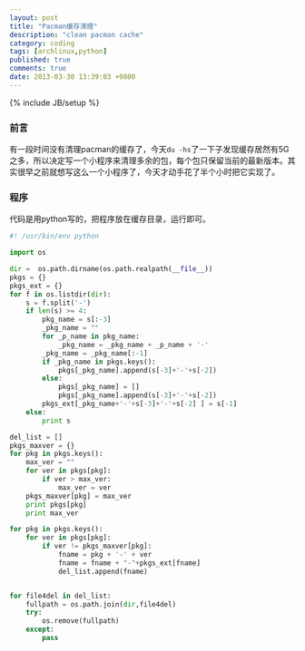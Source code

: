 ```yaml
---
layout: post
title: "Pacman缓存清理"
description: "clean pacman cache"
category: coding
tags: [archlinux,python]
published: true
comments: true
date: 2013-03-30 13:39:03 +0800
---
```

{% include JB/setup %}

### 前言
有一段时间没有清理pacman的缓存了，今天`du -hs`了一下子发现缓存居然有5G之多，所以决定写一个小程序来清理多余的包，每个包只保留当前的最新版本。其实很早之前就想写这么一个小程序了，今天才动手花了半个小时把它实现了。

### 程序
代码是用python写的，把程序放在缓存目录，运行即可。

<!--more-->

```python
#! /usr/bin/env python

import os

dir =  os.path.dirname(os.path.realpath(__file__))
pkgs = {}
pkgs_ext = {}
for f in os.listdir(dir):
    s = f.split('-')
    if len(s) >= 4:
        pkg_name = s[:-3]
        _pkg_name = ""
        for _p_name in pkg_name:
            _pkg_name = _pkg_name + _p_name + '-'
        _pkg_name = _pkg_name[:-1]
        if _pkg_name in pkgs.keys():
            pkgs[_pkg_name].append(s[-3]+'-'+s[-2])
        else:
            pkgs[_pkg_name] = []
            pkgs[_pkg_name].append(s[-3]+'-'+s[-2])
        pkgs_ext[_pkg_name+'-'+s[-3]+'-'+s[-2] ] = s[-1]
    else:
        print s

del_list = []
pkgs_maxver = {}
for pkg in pkgs.keys():
    max_ver = ""
    for ver in pkgs[pkg]:
        if ver > max_ver:
            max_ver = ver
    pkgs_maxver[pkg] = max_ver 
    print pkgs[pkg]
    print max_ver

for pkg in pkgs.keys():
    for ver in pkgs[pkg]:
        if ver != pkgs_maxver[pkg]:
            fname = pkg + '-' + ver
            fname = fname + "-"+pkgs_ext[fname]
            del_list.append(fname)


for file4del in del_list:
    fullpath = os.path.join(dir,file4del)
    try:
        os.remove(fullpath)
    except:
        pass
```
